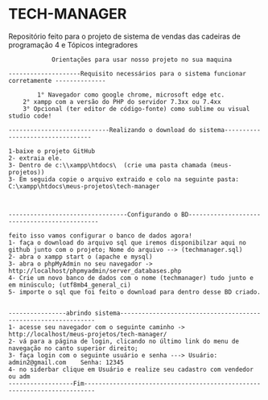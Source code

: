  # TECH-MANAGER
 Repositório feito para o projeto de sistema de vendas das cadeiras de programação 4 e Tópicos integradores
	
				Orientações para usar nosso projeto no sua maquina
				
	--------------------Requisito necessários para o sistema funcionar corretamente --------------
	
	        1° Navegador como google chrome, microsoft edge etc.
		2° xampp com a versão do PHP do servidor 7.3xx ou 7.4xx
		3° Opcional (ter editor de código-fonte) como sublime ou visual studio code!
		
	----------------------------Realizando o download do sistema---------------------------------
	
	1-baixe o projeto GitHub
	2- extraia ele.
	3- Dentro de c:\\xampp\htdocs\  (crie uma pasta chamada (meus-projetos))
	3- Em seguida copie o arquivo extraido e colo na seguinte pasta: C:\xampp\htdocs\meus-projetos\tech-manager
	
	
	
	---------------------------------Configurando o BD---------------------------------------------
	
	feito isso vamos configurar o banco de dados agora!
	1- faça o download do arquivo sql que iremos disponibilzar aqui no  github junto com o projeto; Nome do arquivo --> (techmanager.sql)
	2- abra o xampp start o (apache e mysql)
	3- abra o phpMyAdmin no seu navegador -> http://localhost/phpmyadmin/server_databases.php
	4- Crie um novo banco de dados com o nome (techmanager) tudo junto e em minúsculo; (utf8mb4_general_ci)
	5- importe o sql que foi feito o download para dentro desse BD criado.
	

	----------------abrindo sistema---------------------------------------------------------------
	1- acesse seu navegador com o seguinte caminho -> http://localhost/meus-projetos/tech-manager/
	2- vá para a página de login, clicando no último link do menu de navegação no canto superior direito;
	3- faça login com o seguinte usuário e senha ---> Usuário: admin2@gmail.com    Senha: 12345
	4- no siderbar clique em Usuário e realize seu cadastro com vendedor ou adm
	------------------Fim-------------------------------------------------------------------------
